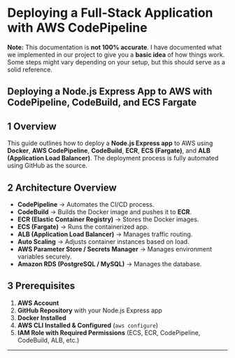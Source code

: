 # Deploying a Full-Stack Application with AWS CodePipeline 

**Note:** This documentation is **not 100% accurate**. I have documented what we implemented in our project to give you a **basic idea** of how things work. Some steps might vary depending on your setup, but this should serve as a solid reference.  


## Deploying a Node.js Express App to AWS with CodePipeline, CodeBuild, and ECS Fargate

## **1️ Overview**

This guide outlines how to deploy a **Node.js Express app** to AWS using **Docker**, **AWS CodePipeline**, **CodeBuild**, **ECR**, **ECS (Fargate)**, and **ALB (Application Load Balancer)**. The deployment process is fully automated using GitHub as the source.



## **2️ Architecture Overview**

- **CodePipeline** → Automates the CI/CD process.
- **CodeBuild** → Builds the Docker image and pushes it to **ECR**.
- **ECR (Elastic Container Registry)** → Stores the Docker images.
- **ECS (Fargate)** → Runs the containerized app.
- **ALB (Application Load Balancer)** → Manages traffic routing.
- **Auto Scaling** → Adjusts container instances based on load.
- **AWS Parameter Store / Secrets Manager** → Manages environment variables securely.
- **Amazon RDS (PostgreSQL / MySQL)** → Manages the database.



## **3️ Prerequisites**

1. **AWS Account**
2. **GitHub Repository** with your Node.js Express app
3. **Docker Installed**
4. **AWS CLI Installed & Configured** (`aws configure`)
5. **IAM Role with Required Permissions** (ECS, ECR, CodePipeline, CodeBuild, ALB, etc.)

---
